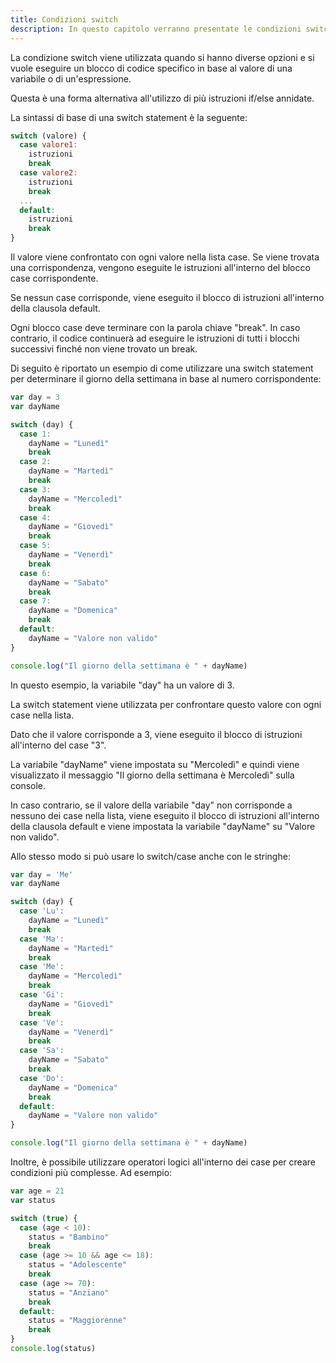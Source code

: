 ```yaml
---
title: Condizioni switch
description: In questo capitolo verranno presentate le condizioni switch in JavaScript, ovvero un'alternativa alle condizioni if/else per gestire più casi. Verranno illustrate le sintassi e le regole di utilizzo.
---
```


La condizione switch viene utilizzata quando si hanno diverse opzioni e si vuole eseguire un blocco di codice specifico in base al valore di una variabile o di un'espressione.

Questa è una forma alternativa all'utilizzo di più istruzioni if/else annidate.

La sintassi di base di una switch statement è la seguente:

```js
switch (valore) {
  case valore1:
    istruzioni
    break
  case valore2:
    istruzioni
    break
  ...
  default:
    istruzioni
    break
}
```

Il valore viene confrontato con ogni valore nella lista case. Se viene trovata una corrispondenza, vengono eseguite le istruzioni all'interno del blocco case corrispondente.

Se nessun case corrisponde, viene eseguito il blocco di istruzioni all'interno della clausola default.

Ogni blocco case deve terminare con la parola chiave "break". In caso contrario, il codice continuerà ad eseguire le istruzioni di tutti i blocchi successivi finché non viene trovato un break.

Di seguito è riportato un esempio di come utilizzare una switch statement per determinare il giorno della settimana in base al numero corrispondente:

```js
var day = 3
var dayName

switch (day) {
  case 1:
    dayName = "Lunedì"
    break
  case 2:
    dayName = "Martedì"
    break
  case 3:
    dayName = "Mercoledì"
    break
  case 4:
    dayName = "Giovedì"
    break
  case 5:
    dayName = "Venerdì"
    break
  case 6:
    dayName = "Sabato"
    break
  case 7:
    dayName = "Domenica"
    break
  default:
    dayName = "Valore non valido"
}

console.log("Il giorno della settimana è " + dayName)
```

In questo esempio, la variabile "day" ha un valore di 3.

La switch statement viene utilizzata per confrontare questo valore con ogni case nella lista.

Dato che il valore corrisponde a 3, viene eseguito il blocco di istruzioni all'interno del case "3".

La variabile "dayName" viene impostata su "Mercoledì" e quindi viene visualizzato il messaggio "Il giorno della settimana è Mercoledì" sulla console.

In caso contrario, se il valore della variabile "day" non corrisponde a nessuno dei case nella lista, viene eseguito il blocco di istruzioni all'interno della clausola default e viene impostata la variabile "dayName" su "Valore non valido".

Allo stesso modo si può usare lo switch/case anche con le stringhe:

```js
var day = 'Me'
var dayName

switch (day) {
  case 'Lu':
    dayName = "Lunedì"
    break
  case 'Ma':
    dayName = "Martedì"
    break
  case 'Me':
    dayName = "Mercoledì"
    break
  case 'Gi':
    dayName = "Giovedì"
    break
  case 'Ve':
    dayName = "Venerdì"
    break
  case 'Sa':
    dayName = "Sabato"
    break
  case 'Do':
    dayName = "Domenica"
    break
  default:
    dayName = "Valore non valido"
}

console.log("Il giorno della settimana è " + dayName)
```

Inoltre, è possibile utilizzare operatori logici all'interno dei case per creare condizioni più complesse. Ad esempio:

```js
var age = 21
var status

switch (true) {
  case (age < 10):
    status = "Bambino"
    break
  case (age >= 10 && age <= 18):
    status = "Adolescente"
    break
  case (age >= 70):
    status = "Anziano"
    break
  default:
    status = "Maggiorenne"
    break
}
console.log(status)
```
